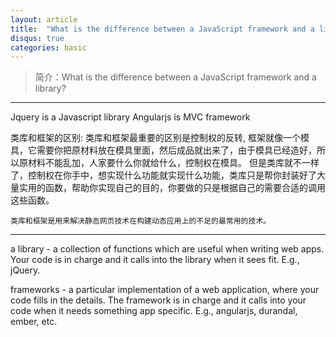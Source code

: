 ```yaml
---
layout: article
title:  "What is the difference between a JavaScript framework and a library?"
disqus: true
categories: basic
---
```


>简介：What is the difference between a JavaScript framework and a library?

---

Jquery is a Javascript library
Angularjs is MVC framework


类库和框架的区别:
	类库和框架最重要的区别是控制权的反转,
	框架就像一个模具，它需要你把原材料放在模具里面，然后成品就出来了，由于模具已经造好，所以原材料不能乱加，人家要什么你就给什么，控制权在模具。
	但是类库就不一样了，控制权在你手中，想实现什么功能就实现什么功能，类库只是帮你封装好了大量实用的函数，帮助你实现自己的目的，你要做的只是根据自己的需要合适的调用这些函数。

	类库和框架是用来解决静态网页技术在构建动态应用上的不足的最常用的技术。

----

a library - a collection of functions which are useful when writing web apps. Your code is in charge and it calls into the library when it sees fit. E.g., jQuery.

frameworks - a particular implementation of a web application, where your code fills in the details. The framework is in charge and it calls into your code when it needs something app specific. E.g., angularjs, durandal, ember, etc.


